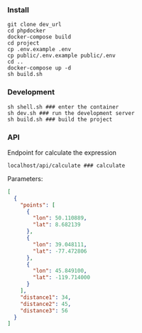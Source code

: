 ### Install

```
git clone dev_url
cd phpdocker
docker-compose build
cd project
cp .env.example .env
cp public/.env.example public/.env
cd ..
docker-compose up -d
sh build.sh
```

### Development

```
sh shell.sh ### enter the container
sh dev.sh ### run the development server
sh build.sh ### build the project
```

### API

Endpoint for calculate the expression

```
localhost/api/calculate ### calculate
```

Parameters:

```json
[
  {
    "points": [
      {
        "lon": 50.110889,
        "lat": 8.682139
      },
      {
        "lon": 39.048111,
        "lat": -77.472806
      },
      {
        "lon": 45.849100,
        "lat": -119.714000
      }
    ],
    "distance1": 34,
    "distance2": 45,
    "distance3": 56
  }
]
```
